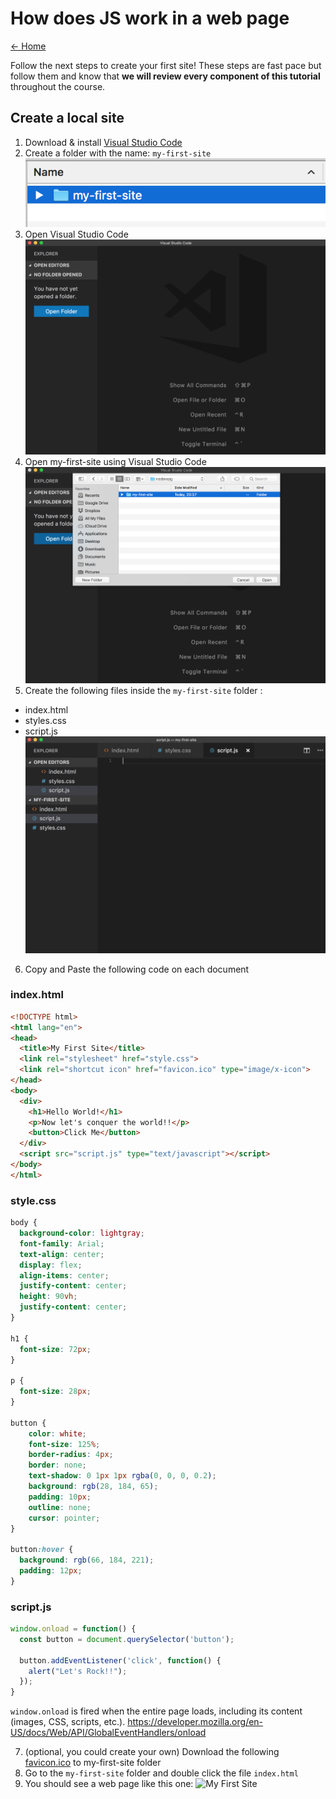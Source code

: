 # How does JS work in a web page
[<- Home](README.md)

Follow the next steps to create your first site! These steps are fast pace but follow them and know that __we will review every component of this tutorial__ throughout the course.

## Create a local site

1. Download & install [Visual Studio Code](https://code.visualstudio.com)
2. Create a folder with the name: `my-first-site`
![create site folder](resources/images/folder.png)
3. Open Visual Studio Code
![open Visual Studio Code](resources/images/open_folder.png)
4. Open my-first-site using Visual Studio Code
![open Visual Studio Code](resources/images/open_folder_2.png)
5. Create the following files inside the `my-first-site` folder :
  * index.html
  * styles.css
  * script.js
![open Visual Studio Code](resources/images/create_files.png)
6. Copy and Paste the following code on each document

### index.html
```html
<!DOCTYPE html>
<html lang="en">
<head>
  <title>My First Site</title>
  <link rel="stylesheet" href="style.css">
  <link rel="shortcut icon" href="favicon.ico" type="image/x-icon">
</head>
<body>
  <div>
    <h1>Hello World!</h1>
    <p>Now let's conquer the world!!</p>
    <button>Click Me</button>
  </div>
  <script src="script.js" type="text/javascript"></script>
</body>
</html>
```

### style.css
```css
body {
  background-color: lightgray;
  font-family: Arial;
  text-align: center;
  display: flex;
  align-items: center;
  justify-content: center;
  height: 90vh;
  justify-content: center;
}

h1 {
  font-size: 72px;
}

p {
  font-size: 28px;
}

button {
    color: white;
    font-size: 125%;
    border-radius: 4px;
    border: none;
    text-shadow: 0 1px 1px rgba(0, 0, 0, 0.2);
    background: rgb(28, 184, 65);
    padding: 10px;
    outline: none;
    cursor: pointer;
}

button:hover {
  background: rgb(66, 184, 221);
  padding: 12px;
}
```

### script.js
```js
window.onload = function() {
  const button = document.querySelector('button');

  button.addEventListener('click', function() {
    alert("Let's Rock!!");
  });
}
```

```window.onload``` is fired when the entire page loads, including its content (images, CSS, scripts, etc.).
https://developer.mozilla.org/en-US/docs/Web/API/GlobalEventHandlers/onload

7. (optional, you could create your own) Download the following [favicon.ico](resources/icons/favicon.ico) to my-first-site folder
8. Go to the `my-first-site` folder and double click the file `index.html`
9. You should see a web page like this one:
![My First Site](resources/images/my_first_site.png)